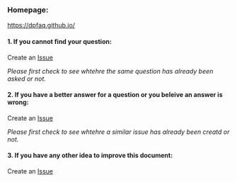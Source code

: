 ### Homepage:
https://dpfaq.github.io/

#### 1. If you cannot find your question:

Create an [Issue](https://github.com/dpfaq/dpfaq.github.io/issues/new)

*Please first check to see whtehre the same question has already been asked or not.*

#### 2. If you have a better answer for a question or you beleive an answer is wrong:

Create an [Issue](https://github.com/dpfaq/dpfaq.github.io/issues/new)

*Please first check to see whtehre a similar issue has already been creatd or not.*

#### 3. If you have any other idea to improve this document:

Create an [Issue](https://github.com/dpfaq/dpfaq.github.io/issues/new)

